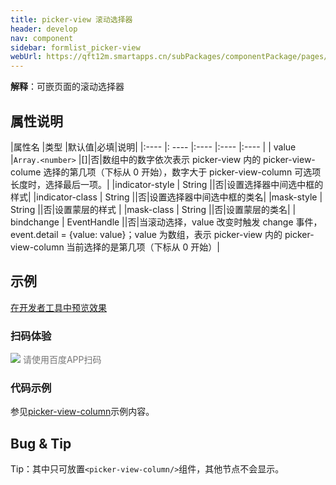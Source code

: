 ```yaml
---
title: picker-view 滚动选择器
header: develop
nav: component
sidebar: formlist_picker-view
webUrl: https://qft12m.smartapps.cn/subPackages/componentPackage/pages/picker-view/picker-view
---
```

 

**解释**：可嵌页面的滚动选择器

##  属性说明 

|属性名 |类型  |默认值|必填|说明|
|:---- |: ---- |:---- |:---- |:---- |
| value |`Array.<number>` |[]|否|数组中的数字依次表示 picker-view 内的 picker-view-colume 选择的第几项（下标从 0 开始），数字大于 picker-view-column 可选项长度时，选择最后一项。|
|indicator-style | String ||否|设置选择器中间选中框的样式|
|indicator-class | String ||否|设置选择器中间选中框的类名|
|mask-style | String ||否|设置蒙层的样式 |
|mask-class | String ||否|设置蒙层的类名|
| bindchange | EventHandle ||否|当滚动选择，value 改变时触发 change 事件，event.detail = {value: value}；value 为数组，表示 picker-view 内的 picker-view-column 当前选择的是第几项（下标从 0 开始）|


## 示例

<a href="swanide://fragment/8625f259847325d9dc3fd74a91e61e2c1577360625726" title="在开发者工具中预览效果" target="_self">在开发者工具中预览效果</a>

### 扫码体验

<div class='scan-code-container'>
    <img src="https://b.bdstatic.com/miniapp/assets/images/doc_demo/picker-view.png" class="demo-qrcode-image" />
    <font color=#777 12px>请使用百度APP扫码</font>
</div>


 

###  代码示例 


参见[picker-view-column](https://smartprogram.baidu.com/docs/develop/component/formlist_picker-view-column/)示例内容。



##  Bug & Tip 

Tip：其中只可放置`<picker-view-column/>`组件，其他节点不会显示。
